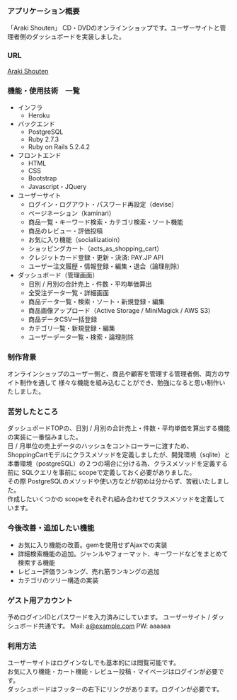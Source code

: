 ### アプリケーション概要
「Araki Shouten」
CD・DVDのオンラインショップです。ユーザーサイトと管理者側のダッシュボードを実装しました。
### URL
[サイトURL]:https://araki-shouten.herokuapp.com
[Araki Shouten][サイトURL]
### 機能・使用技術　一覧
* インフラ
    * Heroku
* バックエンド
    * PostgreSQL
    * Ruby 2.7.3
    * Ruby on Rails 5.2.4.2
* フロントエンド
    * HTML
    * CSS
    * Bootstrap
    * Javascript・JQuery
* ユーザーサイト
    * ログイン・ログアウト・パスワード再設定（devise）
    * ページネーション（kaminari）
    * 商品一覧・キーワード検索・カテゴリ検索・ソート機能
    * 商品のレビュー・評価投稿
    * お気に入り機能（socialiizatioin）
    * ショッピングカート（acts_as_shopping_cart）
    * クレジットカード登録・更新・決済: PAY.JP API
    * ユーザー注文履歴・情報登録・編集・退会（論理削除）
* ダッシュボード（管理画面） 
    * 日別 / 月別の合計売上・件数・平均単価算出
    * 全受注データ一覧・詳細画面
    * 商品データ一覧・検索・ソート・新規登録・編集
    * 商品画像アップロード（Active Storage / MiniMagick / AWS S3）
    * 商品データCSV一括登録
    * カテゴリ一覧・新規登録・編集
    * ユーザーデータ一覧・検索・論理削除

### 制作背景
オンラインショップのユーザー側と、商品や顧客を管理する管理者側、両方のサイト制作を通して
様々な機能を組み込むことができ、勉強になると思い制作いたしました。

### 苦労したところ
ダッシュボードTOPの、日別 / 月別の合計売上・件数・平均単価を算出する機能の実装に一番悩みました。  
日 / 月単位の売上データのハッシュをコントローラーに渡すため、ShoppingCartモデルにクラスメソッドを定義しましたが、開発環境（sqlite）と本番環境（postgreSQL）の２つの場合に分ける為、クラスメソッドを定義する前に SQLクエリを事前に scopeで定義しておく必要がありました。  
その際 PostgreSQLのメソッドや使い方などが初めは分からず、苦戦いたしました。  
作成したいくつかの scopeをそれぞれ組み合わせてクラスメソッドを定義しています。

### 今後改善・追加したい機能
* お気に入り機能の改善。gemを使用せずAjaxでの実装
* 詳細検索機能の追加。ジャンルやフォーマット、キーワードなどをまとめて検索する機能
* レビュー評価ランキング、売れ筋ランキングの追加
* カテゴリのツリー構造の実装

### ゲスト用アカウント
予めログインIDとパスワードを入力済みにしています。
ユーザーサイト / ダッシュボード共通です。
Mail: a@example.com
PW: aaaaaa

### 利用方法
ユーザーサイトはログインなしでも基本的には閲覧可能です。  
お気に入り機能・カート機能・レビュー投稿・マイページはログインが必要です。  
ダッシュボードはフッターの右下にリンクがあります。ログインが必要です。  